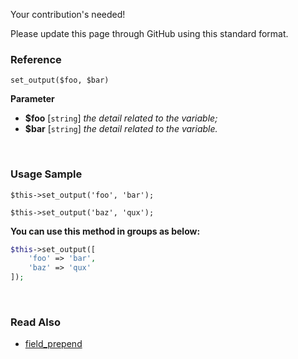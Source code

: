 Your contribution's needed!

Please update this page through GitHub using this standard format.

### Reference
`set_output($foo, $bar)`

**Parameter**
* **$foo** [`string`] *the detail related to the variable;*
* **$bar** [`string`] *the detail related to the variable.*

&nbsp;

### Usage Sample
`$this->set_output('foo', 'bar');`

`$this->set_output('baz', 'qux');`

**You can use this method in groups as below:**
```php
$this->set_output([
    'foo' => 'bar',
    'baz' => 'qux'
]);
```

&nbsp;

### Read Also
* [field_prepend](./field_prepend)

